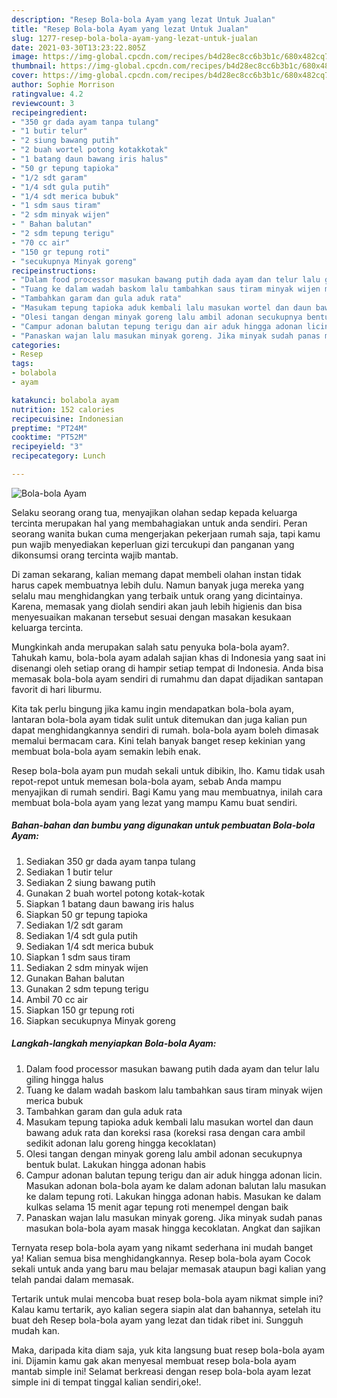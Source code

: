 ```yaml
---
description: "Resep Bola-bola Ayam yang lezat Untuk Jualan"
title: "Resep Bola-bola Ayam yang lezat Untuk Jualan"
slug: 1277-resep-bola-bola-ayam-yang-lezat-untuk-jualan
date: 2021-03-30T13:23:22.805Z
image: https://img-global.cpcdn.com/recipes/b4d28ec8cc6b3b1c/680x482cq70/bola-bola-ayam-foto-resep-utama.jpg
thumbnail: https://img-global.cpcdn.com/recipes/b4d28ec8cc6b3b1c/680x482cq70/bola-bola-ayam-foto-resep-utama.jpg
cover: https://img-global.cpcdn.com/recipes/b4d28ec8cc6b3b1c/680x482cq70/bola-bola-ayam-foto-resep-utama.jpg
author: Sophie Morrison
ratingvalue: 4.2
reviewcount: 3
recipeingredient:
- "350 gr dada ayam tanpa tulang"
- "1 butir telur"
- "2 siung bawang putih"
- "2 buah wortel potong kotakkotak"
- "1 batang daun bawang iris halus"
- "50 gr tepung tapioka"
- "1/2 sdt garam"
- "1/4 sdt gula putih"
- "1/4 sdt merica bubuk"
- "1 sdm saus tiram"
- "2 sdm minyak wijen"
- " Bahan balutan"
- "2 sdm tepung terigu"
- "70 cc air"
- "150 gr tepung roti"
- "secukupnya Minyak goreng"
recipeinstructions:
- "Dalam food processor masukan bawang putih dada ayam dan telur lalu giling hingga halus"
- "Tuang ke dalam wadah baskom lalu tambahkan saus tiram minyak wijen merica bubuk"
- "Tambahkan garam dan gula aduk rata"
- "Masukam tepung tapioka aduk kembali lalu masukan wortel dan daun bawang aduk rata dan koreksi rasa (koreksi rasa dengan cara ambil sedikit adonan lalu goreng hingga kecoklatan)"
- "Olesi tangan dengan minyak goreng lalu ambil adonan secukupnya bentuk bulat. Lakukan hingga adonan habis"
- "Campur adonan balutan tepung terigu dan air aduk hingga adonan licin. Masukan adonan bola-bola ayam ke dalam adonan balutan lalu masukan ke dalam tepung roti. Lakukan hingga adonan habis. Masukan ke dalam kulkas selama 15 menit agar tepung roti menempel dengan baik"
- "Panaskan wajan lalu masukan minyak goreng. Jika minyak sudah panas masukan bola-bola ayam masak hingga kecoklatan. Angkat dan sajikan"
categories:
- Resep
tags:
- bolabola
- ayam

katakunci: bolabola ayam 
nutrition: 152 calories
recipecuisine: Indonesian
preptime: "PT24M"
cooktime: "PT52M"
recipeyield: "3"
recipecategory: Lunch

---
```



![Bola-bola Ayam](https://img-global.cpcdn.com/recipes/b4d28ec8cc6b3b1c/680x482cq70/bola-bola-ayam-foto-resep-utama.jpg)

Selaku seorang orang tua, menyajikan olahan sedap kepada keluarga tercinta merupakan hal yang membahagiakan untuk anda sendiri. Peran seorang  wanita bukan cuma mengerjakan pekerjaan rumah saja, tapi kamu pun wajib menyediakan keperluan gizi tercukupi dan panganan yang dikonsumsi orang tercinta wajib mantab.

Di zaman  sekarang, kalian memang dapat membeli olahan instan tidak harus capek membuatnya lebih dulu. Namun banyak juga mereka yang selalu mau menghidangkan yang terbaik untuk orang yang dicintainya. Karena, memasak yang diolah sendiri akan jauh lebih higienis dan bisa menyesuaikan makanan tersebut sesuai dengan masakan kesukaan keluarga tercinta. 



Mungkinkah anda merupakan salah satu penyuka bola-bola ayam?. Tahukah kamu, bola-bola ayam adalah sajian khas di Indonesia yang saat ini disenangi oleh setiap orang di hampir setiap tempat di Indonesia. Anda bisa memasak bola-bola ayam sendiri di rumahmu dan dapat dijadikan santapan favorit di hari liburmu.

Kita tak perlu bingung jika kamu ingin mendapatkan bola-bola ayam, lantaran bola-bola ayam tidak sulit untuk ditemukan dan juga kalian pun dapat menghidangkannya sendiri di rumah. bola-bola ayam boleh dimasak memalui bermacam cara. Kini telah banyak banget resep kekinian yang membuat bola-bola ayam semakin lebih enak.

Resep bola-bola ayam pun mudah sekali untuk dibikin, lho. Kamu tidak usah repot-repot untuk memesan bola-bola ayam, sebab Anda mampu menyajikan di rumah sendiri. Bagi Kamu yang mau membuatnya, inilah cara membuat bola-bola ayam yang lezat yang mampu Kamu buat sendiri.

<!--inarticleads1-->

##### Bahan-bahan dan bumbu yang digunakan untuk pembuatan Bola-bola Ayam:

1. Sediakan 350 gr dada ayam tanpa tulang
1. Sediakan 1 butir telur
1. Sediakan 2 siung bawang putih
1. Gunakan 2 buah wortel potong kotak-kotak
1. Siapkan 1 batang daun bawang iris halus
1. Siapkan 50 gr tepung tapioka
1. Sediakan 1/2 sdt garam
1. Sediakan 1/4 sdt gula putih
1. Sediakan 1/4 sdt merica bubuk
1. Siapkan 1 sdm saus tiram
1. Sediakan 2 sdm minyak wijen
1. Gunakan  Bahan balutan
1. Gunakan 2 sdm tepung terigu
1. Ambil 70 cc air
1. Siapkan 150 gr tepung roti
1. Siapkan secukupnya Minyak goreng




<!--inarticleads2-->

##### Langkah-langkah menyiapkan Bola-bola Ayam:

1. Dalam food processor masukan bawang putih dada ayam dan telur lalu giling hingga halus
1. Tuang ke dalam wadah baskom lalu tambahkan saus tiram minyak wijen merica bubuk
1. Tambahkan garam dan gula aduk rata
1. Masukam tepung tapioka aduk kembali lalu masukan wortel dan daun bawang aduk rata dan koreksi rasa (koreksi rasa dengan cara ambil sedikit adonan lalu goreng hingga kecoklatan)
1. Olesi tangan dengan minyak goreng lalu ambil adonan secukupnya bentuk bulat. Lakukan hingga adonan habis
1. Campur adonan balutan tepung terigu dan air aduk hingga adonan licin. Masukan adonan bola-bola ayam ke dalam adonan balutan lalu masukan ke dalam tepung roti. Lakukan hingga adonan habis. Masukan ke dalam kulkas selama 15 menit agar tepung roti menempel dengan baik
1. Panaskan wajan lalu masukan minyak goreng. Jika minyak sudah panas masukan bola-bola ayam masak hingga kecoklatan. Angkat dan sajikan




Ternyata resep bola-bola ayam yang nikamt sederhana ini mudah banget ya! Kalian semua bisa menghidangkannya. Resep bola-bola ayam Cocok sekali untuk anda yang baru mau belajar memasak ataupun bagi kalian yang telah pandai dalam memasak.

Tertarik untuk mulai mencoba buat resep bola-bola ayam nikmat simple ini? Kalau kamu tertarik, ayo kalian segera siapin alat dan bahannya, setelah itu buat deh Resep bola-bola ayam yang lezat dan tidak ribet ini. Sungguh mudah kan. 

Maka, daripada kita diam saja, yuk kita langsung buat resep bola-bola ayam ini. Dijamin kamu gak akan menyesal membuat resep bola-bola ayam mantab simple ini! Selamat berkreasi dengan resep bola-bola ayam lezat simple ini di tempat tinggal kalian sendiri,oke!.


